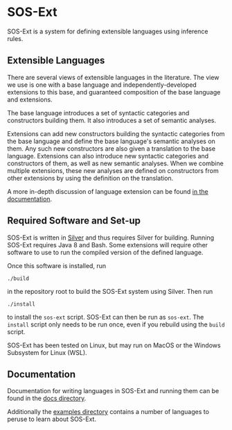 # SOS-Ext
SOS-Ext is a system for defining extensible languages using inference
rules.


## Extensible Languages
There are several views of extensible languages in the literature.
The view we use is one with a base language and
independently-developed extensions to this base, and guaranteed
composition of the base language and extensions.

The base language introduces a set of syntactic categories and
constructors building them.  It also introduces a set of semantic
analyses.

Extensions can add new constructors building the syntactic categories
from the base language and define the base language's semantic
analyses on them.  Any such new constructors are also given a
translation to the base language.  Extensions can also introduce new
syntactic categories and constructors of them, as well as new semantic
analyses.  When we combine multiple extensions, these new analyses are
defined on constructors from other extensions by using the definition
on the translation.

A more in-depth discussion of language extension can be found [in the
documentation](docs/extensibleLanguages.md).


## Required Software and Set-up
SOS-Ext is written in [Silver](github.com/melt-umn/silver) and
thus requires Silver for building.  Running SOS-Ext requires Java 8
and Bash.  Some extensions will require other software to use to run
the compiled version of the defined language.

Once this software is installed, run
```
./build
```
in the repository root to build the SOS-Ext system using Silver.  Then
run
```
./install
```
to install the `sos-ext` script.  SOS-Ext can then be run as
`sos-ext`.  The `install` script only needs to be run once, even if
you rebuild using the `build` script.

SOS-Ext has been tested on Linux, but may run on MacOS or the Windows
Subsystem for Linux (WSL).


## Documentation
Documentation for writing languages in SOS-Ext and running them can be
found in the [docs directory](docs/).

Additionally the [examples directory](examples/) contains a number of
languages to peruse to learn about SOS-Ext.
